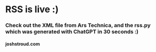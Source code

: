 # RSS is live :)

### Check out the XML file from Ars Technica, and the rss.py which was generated with ChatGPT in 30 seconds :)

#### joshstroud.com
